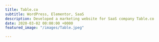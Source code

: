 ```yaml
---
title: Table.co
subtitle: WordPress, Elementor, SaaS
description: Developed a marketing website for SaaS company Table.co
date: 2020-03-02 00:00:00 +0000
featured_image: "/images/Table.jpeg"

---
```

